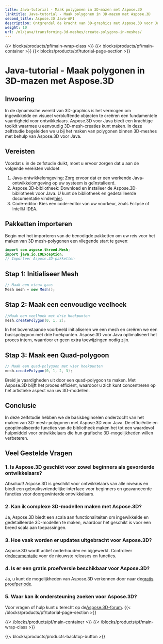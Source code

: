 ```yaml
---
title: Java-tutorial - Maak polygonen in 3D-mazen met Aspose.3D
linktitle: Java-tutorial - Maak polygonen in 3D-mazen met Aspose.3D
second_title: Aspose.3D Java-API
description: Ontgrendel de kracht van 3D-graphics met Aspose.3D voor Java. Creëer moeiteloos verbluffende polygonen. Download nu voor een naadloze ontwikkelingservaring.
weight: 10
url: /nl/java/transforming-3d-meshes/create-polygons-in-meshes/
---
```


{{< blocks/products/pf/main-wrap-class >}}
{{< blocks/products/pf/main-container >}}
{{< blocks/products/pf/tutorial-page-section >}}

# Java-tutorial - Maak polygonen in 3D-mazen met Aspose.3D

## Invoering
In de dynamische wereld van 3D-graphics is het vermogen om ingewikkelde en visueel verbluffende objecten te creëren een fundamentele vaardigheid voor ontwikkelaars. Aspose.3D voor Java biedt een krachtige toolkit waarmee u eenvoudig 3D-mesh-creaties kunt maken. In deze zelfstudie begeleiden we u bij het maken van polygonen binnen 3D-meshes met behulp van Aspose.3D voor Java.
## Vereisten
Voordat u in de zelfstudie duikt, moet u ervoor zorgen dat u aan de volgende vereisten voldoet:
1. Java-ontwikkelomgeving: Zorg ervoor dat er een werkende Java-ontwikkelomgeving op uw systeem is geïnstalleerd.
2.  Aspose.3D-bibliotheek: Download en installeer de Aspose.3D-bibliotheek voor Java. U kunt de bibliotheek en gedetailleerde documentatie vinden[hier](https://reference.aspose.com/3d/java/).
3. Code-editor: Kies een code-editor van uw voorkeur, zoals Eclipse of IntelliJ IDEA.
## Pakketten importeren
Begin met het importeren van de benodigde pakketten om uw reis voor het maken van 3D mesh-polygonen een vliegende start te geven:
```java
import com.aspose.threed.Mesh;
import java.io.IOException;
// Importeer Aspose.3D-pakketten
```
## Stap 1: Initialiseer Mesh
```java
// Maak een nieuw gaas
Mesh mesh = new Mesh();
```
## Stap 2: Maak een eenvoudige veelhoek
```java
//Maak een veelhoek met drie hoekpunten
mesh.createPolygon(0, 1, 2);
```
In het bovenstaande voorbeeld initialiseren we een mesh en creëren we een basispolygoon met drie hoekpunten. Aspose.3D voor Java optimaliseert het proces intern, waardoor er geen extra toewijzingen nodig zijn.
## Stap 3: Maak een Quad-polygoon
```java
// Maak een quad-polygoon met vier hoekpunten
mesh.createPolygon(0, 1, 2, 3);
```
Breid je vaardigheden uit door een quad-polygoon te maken. Met Aspose.3D blijft het proces efficiënt, waardoor u zich kunt concentreren op het artistieke aspect van uw 3D-modellen.
## Conclusie
In deze zelfstudie hebben we de basisbeginselen onderzocht van het maken van 3D-mesh-polygonen met Aspose.3D voor Java. De efficiëntie en geoptimaliseerde functies van de bibliotheek maken het tot een waardevol hulpmiddel voor ontwikkelaars die hun grafische 3D-mogelijkheden willen verbeteren.
## Veel Gestelde Vragen
### 1. Is Aspose.3D geschikt voor zowel beginners als gevorderde ontwikkelaars?
Absoluut! Aspose.3D is geschikt voor ontwikkelaars van alle niveaus en biedt een gebruiksvriendelijke interface voor beginners en geavanceerde functies voor doorgewinterde ontwikkelaars.
### 2. Kan ik complexe 3D-modellen maken met Aspose.3D?
Ja, Aspose.3D biedt een scala aan functionaliteiten om ingewikkelde en gedetailleerde 3D-modellen te maken, waardoor het geschikt is voor een breed scala aan toepassingen.
### 3. Hoe vaak worden er updates uitgebracht voor Aspose.3D?
 Aspose.3D wordt actief onderhouden en bijgewerkt. Controleer de[documentatie](https://reference.aspose.com/3d/java/) voor de nieuwste releases en functies.
### 4. Is er een gratis proefversie beschikbaar voor Aspose.3D?
 Ja, u kunt de mogelijkheden van Aspose.3D verkennen door naar de[gratis proefperiode](https://releases.aspose.com/).
### 5. Waar kan ik ondersteuning zoeken voor Aspose.3D?
 Voor vragen of hulp kunt u terecht op de[Aspose.3D-forum](https://forum.aspose.com/c/3d/18).
{{< /blocks/products/pf/tutorial-page-section >}}

{{< /blocks/products/pf/main-container >}}
{{< /blocks/products/pf/main-wrap-class >}}

{{< blocks/products/products-backtop-button >}}
